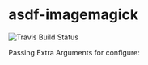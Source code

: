 # asdf-imagemagick
![Travis Build Status](https://travis-ci.org/mangalakader/asdf-imagemagick.svg?branch=master)

Passing Extra Arguments for configure:


